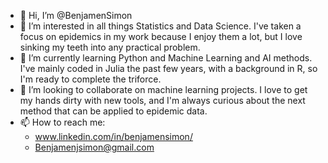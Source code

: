 - 👋 Hi, I’m @BenjamenSimon
- 📖 I’m interested in all things Statistics and Data Science. I've taken a focus on epidemics in my work because I enjoy them a lot, but I love sinking my teeth into any practical problem.
- 🌱 I’m currently learning Python and Machine Learning and AI methods. I've mainly coded in Julia the past few years, with a background in R, so I'm ready to complete the triforce.
- 👭 I’m looking to collaborate on machine learning projects. I love to get my hands dirty with new tools, and I'm always curious about the next method that can be applied to epidemic data.
- 📫 How to reach me: 
  - www.linkedin.com/in/benjamensimon/
  - Benjamenjsimon@gmail.com

<!---
BenjamenSimon/BenjamenSimon is a ✨ special ✨ repository because its `README.md` (this file) appears on your GitHub profile.
You can click the Preview link to take a look at your changes.
--->
